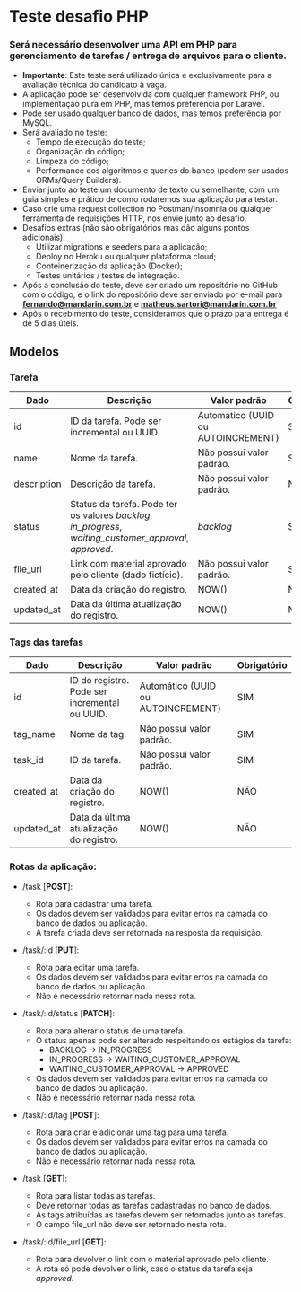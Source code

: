 # Teste desafio PHP

### Será necessário desenvolver uma API em PHP para gerenciamento de tarefas / entrega de arquivos para o cliente.
- <b>Importante</b>: Este teste será utilizado única e exclusivamente para a avaliação técnica do candidato à vaga.
- A aplicação pode ser desenvolvida com qualquer framework PHP, ou implementação pura em PHP, mas temos preferência por Laravel.
- Pode ser usado qualquer banco de dados, mas temos preferência por MySQL.
- Será avaliado no teste:
  - Tempo de execução do teste;
  - Organização do código;
  - Limpeza do código;
  - Performance dos algoritmos e queries do banco (podem ser usados ORMs/Query Builders).
- Enviar junto ao teste um documento de texto ou semelhante, com um guia simples e prático de como rodaremos sua aplicação para testar.
- Caso crie uma request collection no Postman/Insomnia ou qualquer ferramenta de requisições HTTP, nos envie junto ao desafio.
- Desafios extras (não são obrigatórios mas dão alguns pontos adicionais):
  - Utilizar migrations e seeders para a aplicação;
  - Deploy no Heroku ou qualquer plataforma cloud;
  - Conteinerização da aplicação (Docker);
  - Testes unitários / testes de integração.
- Após a conclusão do teste, deve ser criado um repositório no GitHub com o código, e o link do repositório deve ser enviado por e-mail para <b>fernando@mandarin.com.br</b> e <b>matheus.sartori@mandarin.com.br</b>
- Após o recebimento do teste, consideramos que o prazo para entrega é de 5 dias úteis.

## Modelos

### Tarefa
<table>
  <thead>
    <tr>
      <th>Dado</th>
      <th>Descrição</th>
      <th>Valor padrão</th>
      <th>Obrigatório</th>
    </tr>
  </thead>
  <tbody>
    <tr>
      <td>id</td>
      <td>ID da tarefa. Pode ser incremental ou UUID.</td>
      <td>Automático (UUID ou AUTOINCREMENT)</td>
      <td>SIM</td>
    </tr>
    <tr>
      <td>name</td>
      <td>Nome da tarefa.</td>
      <td>Não possui valor padrão.</td>
      <td>SIM</td>
    </tr>
    <tr>
      <td>description</td>
      <td>Descrição da tarefa.</td>
      <td>Não possui valor padrão.</td>
      <td>NÃO</td>
    </tr>
    <tr>
      <td>status</td>
      <td>Status da tarefa. Pode ter os valores <i>backlog</i>, <i>in_progress</i>, <i>waiting_customer_approval</i>, <i>approved</i>.</td>
      <td><i>backlog</i></td>
      <td>SIM</td>
    </tr>
    <tr>
      <td>file_url</td>
      <td>Link com material aprovado pelo cliente (dado fictício).</td>
      <td>Não possui valor padrão.</td>
      <td>SIM</td>
    </tr>
    <tr>
      <td>created_at</td>
      <td>Data da criação do registro.</td>
      <td>NOW()</td>
      <td>NÃO</td>
    </tr>
    <tr>
      <td>updated_at</td>
      <td>Data da última atualização do registro.</td>
      <td>NOW()</td>
      <td>NÃO</td>
    </tr>
  </tbody>
</table>

### Tags das tarefas
<table>
  <thead>
    <tr>
      <th>Dado</th>
      <th>Descrição</th>
      <th>Valor padrão</th>
      <th>Obrigatório</th>
    </tr>
  </thead>
  <tbody>
    <tr>
      <td>id</td>
      <td>ID do registro. Pode ser incremental ou UUID.</td>
      <td>Automático (UUID ou AUTOINCREMENT)</td>
      <td>SIM</td>
    </tr>
    <tr>
      <td>tag_name</td>
      <td>Nome da tag.</td>
      <td>Não possui valor padrão.</td>
      <td>SIM</td>
    </tr>
    <tr>
      <td>task_id</td>
      <td>ID da tarefa.</td>
      <td>Não possui valor padrão.</td>
      <td>SIM</td>
    </tr>
    <tr>
      <td>created_at</td>
      <td>Data da criação do registro.</td>
      <td>NOW()</td>
      <td>NÃO</td>
    </tr>
    <tr>
      <td>updated_at</td>
      <td>Data da última atualização do registro.</td>
      <td>NOW()</td>
      <td>NÃO</td>
    </tr>
  </tbody>
</table>

### Rotas da aplicação:

- /task [<b>POST</b>]:
  - Rota para cadastrar uma tarefa.
  - Os dados devem ser validados para evitar erros na camada do banco de dados ou aplicação.
  - A tarefa criada deve ser retornada na resposta da requisição.


- /task/:id [<b>PUT</b>]:
  - Rota para editar uma tarefa.
  - Os dados devem ser validados para evitar erros na camada do banco de dados ou aplicação.
  - Não é necessário retornar nada nessa rota.

- /task/:id/status [<b>PATCH</b>]:
  - Rota para alterar o status de uma tarefa.
  - O status apenas pode ser alterado respeitando os estágios da tarefa:
    - BACKLOG -> IN_PROGRESS
    - IN_PROGRESS -> WAITING_CUSTOMER_APPROVAL
    - WAITING_CUSTOMER_APPROVAL -> APPROVED
  - Os dados devem ser validados para evitar erros na camada do banco de dados ou aplicação.
  - Não é necessário retornar nada nessa rota.


- /task/:id/tag [<b>POST</b>]:
  - Rota para criar e adicionar uma tag para uma tarefa.
  - Os dados devem ser validados para evitar erros na camada do banco de dados ou aplicação.
  - Não é necessário retornar nada nessa rota.

- /task [<b>GET</b>]:
  - Rota para listar todas as tarefas.
  - Deve retornar todas as tarefas cadastradas no banco de dados.
  - As tags atribuídas as tarefas devem ser retornadas junto as tarefas.
  - O campo file_url não deve ser retornado nesta rota.

- /task/:id/file_url [<b>GET</b>]:
  - Rota para devolver o link com o material aprovado pelo cliente.
  - A rota só pode devolver o link, caso o status da tarefa seja <i>approved</i>.
